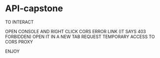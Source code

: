 # API-capstone

TO INTERACT

OPEN CONSOLE AND RIGHT CLICK CORS ERROR LINK (IT SAYS 403 FORBIDDEN)
OPEN IT IN A NEW TAB
REQUEST TEMPORARY ACCESS TO CORS PROXY 

ENJOY
